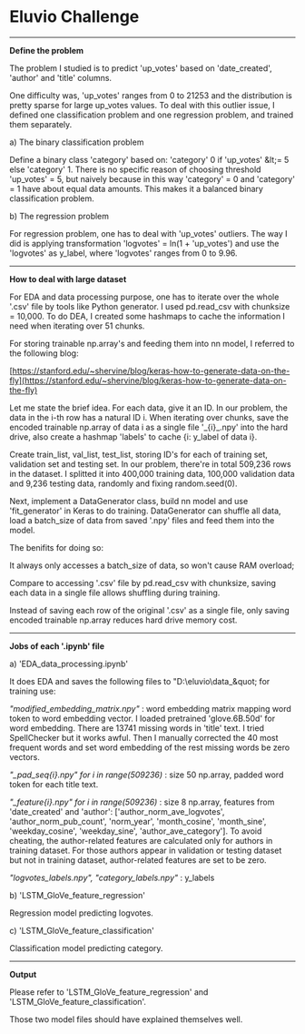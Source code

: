 # Eluvio Challenge

------------------------------------------------------------------------------------------------------------

**Define the problem**

The problem I studied is to predict &#39;up\_votes&#39; based on &#39;date\_created&#39;, &#39;author&#39; and &#39;title&#39; columns.

One difficulty was, &#39;up\_votes&#39; ranges from 0 to 21253 and the distribution is pretty sparse for large up\_votes values. To deal with this outlier issue, I defined one classification problem and one regression problem, and trained them separately.

a) The binary classification problem

Define a binary class &#39;category&#39; based on: &#39;category&#39; 0 if &#39;up\_votes&#39; \&lt;= 5 else &#39;category&#39; 1. There is no specific reason of choosing threshold &#39;up\_votes&#39; = 5, but naively because in this way &#39;category&#39; = 0  and &#39;category&#39; = 1 have about equal data amounts. This makes it a balanced binary classification problem.

b) The regression problem

For regression problem, one has to deal with &#39;up\_votes&#39; outliers. The way I did is applying transformation &#39;logvotes&#39; = ln(1 + &#39;up\_votes&#39;) and use the &#39;logvotes&#39; as y\_label, where &#39;logvotes&#39; ranges from 0 to 9.96.

------------------------------------------------------------------------------------------------------------

**How to deal with large dataset**

For EDA and data processing purpose, one has to iterate over the whole &#39;.csv&#39; file by tools like Python generator. I used pd.read\_csv with chunksize = 10,000. To do DEA, I created some hashmaps to cache the information I need when iterating over 51 chunks.

For storing trainable np.array&#39;s and feeding them into nn model, I referred to the following blog:

[https://stanford.edu/~shervine/blog/keras-how-to-generate-data-on-the-fly](https://stanford.edu/~shervine/blog/keras-how-to-generate-data-on-the-fly)

Let me state the brief idea. For each data, give it an ID. In our problem, the data in the i-th row has a natural ID i. When iterating over chunks, save the encoded trainable np.array of data i as a single file &#39;\_{i}\_.npy&#39; into the hard drive, also create a hashmap &#39;labels&#39; to cache {i: y\_label of data i}.

Create train\_list, val\_list, test\_list, storing ID&#39;s for each of training set, validation set and testing set. In our problem, there&#39;re in total 509,236 rows in the dataset. I splitted it into 400,000 training data, 100,000 validation data and 9,236 testing data, randomly and fixing random.seed(0).

Next, implement a DataGenerator class, build nn model and use &#39;fit\_generator&#39; in Keras to do training. DataGenerator can shuffle all data, load a batch\_size of data from saved &#39;.npy&#39; files and feed them into the model.

The benifits for doing so:

It always only accesses a batch\_size of data, so won&#39;t cause RAM overload;

Compare to accessing &#39;.csv&#39; file by pd.read\_csv with chunksize, saving each data in a single file allows shuffling during training.

Instead of saving each row of the original &#39;.csv&#39; as a single file, only saving encoded trainable np.array reduces hard drive memory cost.

------------------------------------------------------------------------------------------------------------

**Jobs of each &#39;.ipynb&#39; file**

a) &#39;EDA\_data\_processing.ipynb&#39;

It does EDA and saves the following files to &quot;D:\eluvio\data\_\&quot; for training use:

_&quot;modified\_embedding\_matrix.npy&quot;_ : word embedding matrix mapping word token to word embedding vector. I loaded pretrained &#39;glove.6B.50d&#39; for word embedding. There are 13741 missing words in &#39;title&#39; text. I tried SpellChecker but it works awful. Then I manually corrected the 40 most frequent words and set word embedding of the rest missing words be zero vectors.

_&quot;\_pad\_seq{i}.npy&quot; for i in range(_509236_)_ : size 50 np.array, padded word token for each title text.

_&quot;\_feature{i}.npy&quot; for i in range(_509236_)_ : size 8 np.array, features from &#39;date\_created&#39; and &#39;author&#39;: [&#39;author\_norm\_ave\_logvotes&#39;, &#39;author\_norm\_pub\_count&#39;, &#39;norm\_year&#39;, &#39;month\_cosine&#39;, &#39;month\_sine&#39;, &#39;weekday\_cosine&#39;, &#39;weekday\_sine&#39;, &#39;author\_ave\_category&#39;]. To avoid cheating, the author-related features are calculated only for authors in training dataset. For those authors appear in validation or testing dataset but not in training dataset, author-related features are set to be zero.

_&quot;logvotes\_labels.npy&quot;, &quot;category\_labels.npy&quot;_ : y\_labels

b) &#39;LSTM\_GloVe\_feature\_regression&#39;

Regression model predicting logvotes.

c) &#39;LSTM\_GloVe\_feature\_classification&#39;

Classification model predicting category.

------------------------------------------------------------------------------------------------------------

**Output**

Please refer to &#39;LSTM\_GloVe\_feature\_regression&#39; and &#39;LSTM\_GloVe\_feature\_classification&#39;.

Those two model files should have explained themselves well.
